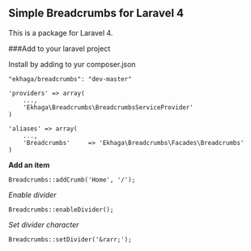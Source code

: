 ## Simple Breadcrumbs for Laravel 4


This is a package for Laravel 4.

###Add to your laravel project

Install by adding to yur composer.json

    "ekhaga/breadcrumbs": "dev-master"

    'providers' => array(
        ...,
        'Ekhaga\Breadcrumbs\BreadcrumbsServiceProvider'
    )

    'aliases' => array(
        ...,
        'Breadcrumbs'     => 'Ekhaga\Breadcrumbs\Facades\Breadcrumbs'
    )


**Add an item**

    Breadcrumbs::addCrumb('Home', '/');

*Enable divider*

    Breadcrumbs::enableDivider();

*Set divider character*

    Breadcrumbs::setDivider('&rarr;');